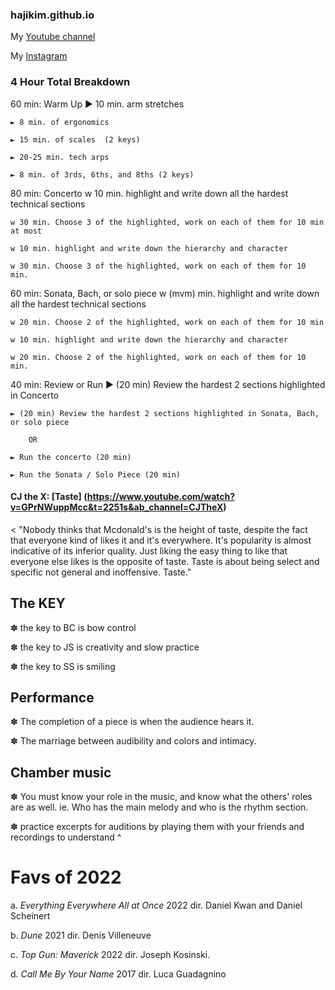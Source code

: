 ### hajikim.github.io

My [Youtube channel](https://www.youtube.com/hajikim)

My [Instagram](https://www.instagram.com/hajis_records/) 


### 4 Hour Total Breakdown
	
60 min: Warm Up 
	► 10 min. arm stretches
	
	► 8 min. of ergonomics
	
	► 15 min. of scales  (2 keys)
	
	► 20-25 min. tech arps
	
	► 8 min. of 3rds, 6ths, and 8ths (2 keys)
	
80 min: Concerto
	w 10 min. highlight and write down all the hardest technical sections
	
	w 30 min. Choose 3 of the highlighted, work on each of them for 10 min at most
	
	w 10 min. highlight and write down the hierarchy and character
	
	w 30 min. Choose 3 of the highlighted, work on each of them for 10 min.
	
60 min: Sonata, Bach, or solo piece
	w (mvm) min. highlight and write down all the hardest technical sections
	
	w 20 min. Choose 2 of the highlighted, work on each of them for 10 min
	
	w 10 min. highlight and write down the hierarchy and character
	
	w 20 min. Choose 2 of the highlighted, work on each of them for 10 min.

40 min: Review or Run 
	► (20 min) Review the hardest 2 sections highlighted in Concerto
	
	► (20 min) Review the hardest 2 sections highlighted in Sonata, Bach, or solo piece
	
		OR
		
	► Run the concerto (20 min)
	
	► Run the Sonata / Solo Piece (20 min)

#### CJ the X: [Taste] (https://www.youtube.com/watch?v=GPrNWuppMcc&t=2251s&ab_channel=CJTheX) 
< "Nobody thinks that Mcdonald's is the height of taste, despite the fact that everyone kind of likes it and it's everywhere. It's popularity is almost indicative of its inferior quality. Just liking the easy thing to like that everyone else likes is the opposite of taste. Taste is about being select and specific not general and inoffensive. Taste."

## The KEY

✽ the key to BC is bow control

✽ the key to JS is creativity and slow practice

✽ the key to SS is smiling

## Performance

✽ The completion of a piece is when the audience hears it. 

✽ The marriage between audibility and colors and intimacy. 

## Chamber music

✽ You must know your role in the music, and know what the others' roles are as well. 
ie. Who has the main melody and who is the rhythm section. 

✽ practice excerpts for auditions by playing them with your friends and recordings to understand ^ 

# Favs of 2022
a. *Everything Everywhere All at Once* 2022 dir. Daniel Kwan and Daniel Scheinert

b. *Dune* 2021 dir. Denis Villeneuve

c. *Top Gun: Maverick* 2022 dir. Joseph Kosinski.

d. *Call Me By Your Name* 2017 dir. Luca Guadagnino
